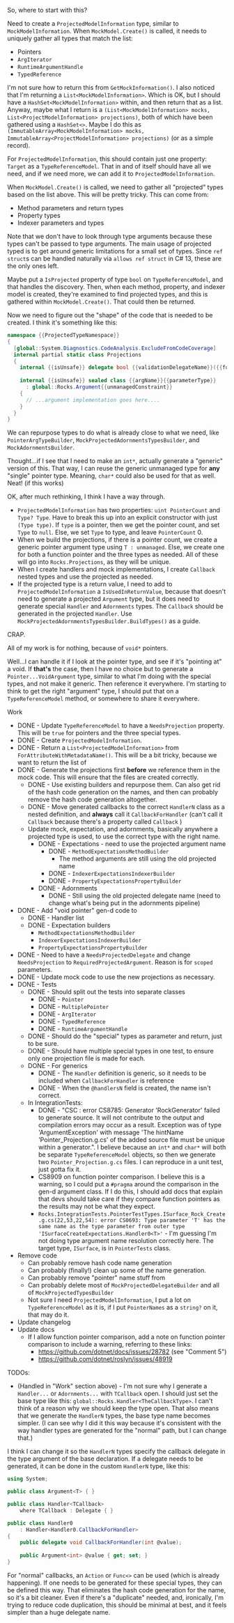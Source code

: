 So, where to start with this?

Need to create a `ProjectedModelInformation` type, similar to `MockModelInformation`. When `MockModel.Create()` is called, it needs to uniquely gather all types that match the list:

* Pointers
* `ArgIterator`
* `RuntimeArgumentHandle`
* `TypedReference`

I'm not sure how to return this from `GetMockInformation()`. I also noticed that I'm returning a `List<MockModelInformation>`. Which is OK, but I should have a `HashSet<MockModelInformation>` within, and then return that as a list. Anyway, maybe what I return is a `(List<MockModelInformation> mocks, List<ProjectModelInformation> projections)`, both of which have been gathered using a `HashSet<>`. Maybe I do this as `(ImmutableArray<MockModelInformation> mocks, ImmutableArray<ProjectModelInformation> projections)` (or as a simple record).

For `ProjectedModelInformation`, this should contain just one property: `Target` as a `TypeReferenceModel`. That in and of itself should have all we need, and if we need more, we can add it to `ProjectedModelInformation`.

When `MockModel.Create()` is called, we need to gather all "projected" types based on the list above. This will be pretty tricky. This can come from:

* Method parameters and return types
* Property types
* Indexer parameters and types

Note that we don't have to look through type arguments because these types can't be passed to type arguments. The main usage of projected typed is to get around generic limitations for a small set of types. Since `ref struct`s can be handled naturally via `allows ref struct` in C# 13, these are the only ones left.

Maybe put a `IsProjected` property of type `bool` on `TypeReferenceModel`, and that handles the discovery. Then, when each method, property, and indexer model is created, they're examined to find projected types, and this is gathered within `MockModel.Create()`. That could then be returned.

Now we need to figure out the "shape" of the code that is needed to be created. I think it's something like this:

```c#
namespace {{ProjectedTypeNamespace}}
{
  [global::System.Diagnostics.CodeAnalysis.ExcludeFromCodeCoverage]
  internal partial static class Projections
  {
    internal {{isUnsafe}} delegate bool {{validationDelegateName}}({{fullyQualifiedName}} @value){{unmanagedConstraint}};
	
    internal {{isUnsafe}} sealed class {{argName}}{{parameterType}}
      : global::Rocks.Argument{{unmanagedConstraint}}
    {
      // ...argument implementation goes here....
    }
  }
}
```

We can repurpose types to do what is already close to what we need, like `PointerArgTypeBuilder`, `MockProjectedAdornmentsTypesBuilder`, and `MockAdornmentsBuilder`. 

Thought...if I see that I need to make an `int*`, actually generate a "generic" version of this. That way, I can reuse the generic unmanaged type for **any** "single" pointer type. Meaning, `char*` could also be used for that as well. Neat! (if this works)

OK, after much rethinking, I think I have a way through.
* `ProjectedModelInformation` has two properties: `uint PointerCount` and `Type? Type`. Have to break this up into an explicit constructor with just `(Type type)`. If `type` is a pointer, then we get the pointer count, and set `Type` to `null`. Else, we set `Type` to type, and leave `PointerCount` 0.
* When we build the projections, if there is a pointer count, we create a generic pointer argument type using `T : unmanaged`. Else, we create one for both a function pointer and the three types as needed. All of these will go into `Rocks.Projections`, as they will be unique.
* When I create handlers and mock implementations, I create `Callback` nested types and use the projected as needed.
* If the projected type is a return value, I need to add to `ProjectedModelInformation` a `IsUsedInReturnValue`, because that doesn't need to generate a projected `Argument` type, but it does need to generate special `Handler` and `Adornments` types. The `Callback` should be generated in the projected `Handler`. Use `MockProjectedAdornmentsTypesBuilder.BuildTypes()` as a guide.

CRAP.

All of my work is for nothing, because of `void*` pointers. 

Well...I can handle it if I look at the pointer type, and see if it's "pointing at" a void. If **that's** the case, then I have no choice but to generate a `Pointer...VoidArgument` type, similar to what I'm doing with the special types, and not make it generic. Then reference it everywhere. I'm starting to think to get the right "argument" type, I should put that on a `TypeReferenceModel` method, or somewhere to share it everywhere.

Work
* DONE - Update `TypeReferenceModel` to have a `NeedsProjection` property. This will be `true` for pointers and the three special types.
* DONE - Create `ProjectedModelInformation`.
* DONE - Return a `List<ProjectedModelInformation>` from `ForAttributeWithMetadataName()`. This will be a bit tricky, because we want to return the list of 
* DONE - Generate the projections first **before** we reference them in the mock code. This will ensure that the files are created correctly.
  * DONE - Use existing builders and repurpose them. Can also get rid of the hash code generation on the names, and then can probably remove the hash code generation altogether.
  * DONE - Move generated callbacks to the correct `HandlerN` class as a nested definition, and **always** call it `CallbackForHandler` (can't call it `Callback` because there's a property called `Callback` )
  * Update mock, expectation, and adornments, basically anywhere a projected type is used, to use the correct type with the right name.
    * DONE - Expectations - need to use the projected argument name
      * DONE - `MethodExpectationsMethodBuilder`
        * The method arguments are still using the old projected name
      * DONE - `IndexerExpectationsIndexerBuilder`
      * DONE - `PropertyExpectationsPropertyBuilder`
    * DONE - Adornments
      * DONE - Still using the old projected delegate name (need to change what's being put in the adornments pipeline)
* DONE - Add "void pointer" gen-d code to
  * DONE - Handler list
  * DONE - Expectation builders
    * `MethodExpectationsMethodBuilder`
    * `IndexerExpectationsIndexerBuilder`
    * `PropertyExpectationsPropertyBuilder`
* DONE - Need to have a `NeedsProjectedDelegate` and change `NeedsProjection` to `RequiredProjectedArgument`. Reason is for `scoped` parameters.
* DONE - Update mock code to use the new projections as necessary.
* DONE - Tests
  * DONE - Should split out the tests into separate classes
    * DONE - `Pointer`
    * DONE - `MultiplePointer`
    * DONE - `ArgIterator`
    * DONE - `TypedReference`
    * DONE - `RuntimeArgumentHandle`
  * DONE - Should do the "special" types as parameter and return, just to be sure.
  * DONE - Should have multiple special types in one test, to ensure only one projection file is made for each.
  * DONE - For generics
    * DONE - The `Handler` definition is generic, so it needs to be included when `CallbackForHandler` is reference
    * DONE - When the `@handlersN` field is created, the name isn't correct.
  * In IntegrationTests: 
    * DONE - "CSC : error CS8785: Generator 'RockGenerator' failed to generate source. It will not contribute to the output and compilation errors may occur as a result. Exception was of type 'ArgumentException' with message 'The hintName 'Pointer_Projection.g.cs' of the added source file must be unique within a generator.". I believe because an `int*` and `char*` will both be separate `TypeReferenceModel` objects, so then we generate two `Pointer_Projection.g.cs` files. I can reproduce in a unit test, just gotta fix it.
    * CS8909 on function pointer comparison. I believe this is a warning, so I could put a `#pragma` around the comparison in the gen-d argument class. If I do this, I should add docs that explain that devs should take care if they compare function pointers as the results may not be what they expect.
    * `Rocks.IntegrationTests.PointerTestTypes.ISurface_Rock_Create.g.cs(22,53,22,54): error CS0693: Type parameter 'T' has the same name as the type parameter from outer type 'ISurfaceCreateExpectations.Handler0<T>'` - I'm guessing I'm not doing type argument name resolution correctly here. The target type, `ISurface`, is in `PointerTests` class.
* Remove code
  * Can probably remove hash code name generation
  * Can probably (finally!) clean up some of the name generation.
  * Can probably remove "pointer" name stuff from 
  * Can probably delete most of `MockProjectedDelegateBuilder` and all of `MockProjectedTypesBuilder`
  * Not sure I need `ProjectedModelInformation`, I put a lot on `TypeReferenceModel` as it is, if I put `PointerNames` as a `string?` on it, that may do it.
* Update changelog
* Update docs
  * If I allow function pointer comparison, add a note on function pointer comparison to include a warning, referring to these links:
    * https://github.com/dotnet/docs/issues/28782 (see "Comment 5")
    * https://github.com/dotnet/roslyn/issues/48919

TODOs:
* (Handled in "Work" section above) - I'm not sure why I generate a `Handler...` or `Adornments...` with `TCallback` open. I should just set the base type like this: `global::Rocks.Handler<TheCallbackType>`. I can't think of a reason why we should keep the type open. That also means that we generate the `HandlerN` types, the base type name becomes simpler. (I can see why I did it this way because it's consistent with the way handler types are generated for the "normal" path, but I can change that.)

I think I can change it so the `HandlerN` types specify the callback delegate in the type argument of the base declaration. If a delegate needs to be generated, it can be done in the custom `HandlerN` type, like this:

```c#
using System;

public class Argument<T> { }

public class Handler<TCallback>
    where TCallback : Delegate { }

public class Handler0
    : Handler<Handler0.CallbackForHandler>
{
    public delegate void CallbackForHandler(int @value);
    
    public Argument<int> @value { get; set; }
}
```

For "normal" callbacks, an `Action` or `Func<>` can be used (which is already happening). If one needs to be generated for these special types, they can be defined this way. That eliminates the hash code generation for the name, so it's a bit cleaner. Even if there's a "duplicate" needed, and, ironically, I'm trying to reduce code duplication, this should be minimal at best, and it feels simpler than a huge delegate name.